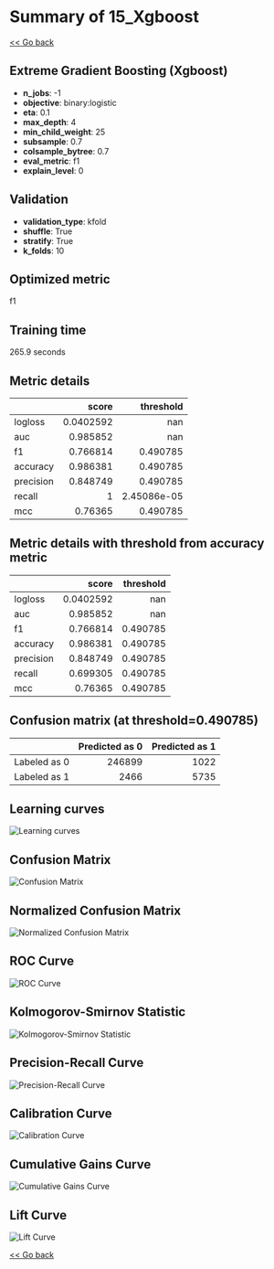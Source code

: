 # Summary of 15_Xgboost

[<< Go back](../README.md)


## Extreme Gradient Boosting (Xgboost)
- **n_jobs**: -1
- **objective**: binary:logistic
- **eta**: 0.1
- **max_depth**: 4
- **min_child_weight**: 25
- **subsample**: 0.7
- **colsample_bytree**: 0.7
- **eval_metric**: f1
- **explain_level**: 0

## Validation
 - **validation_type**: kfold
 - **shuffle**: True
 - **stratify**: True
 - **k_folds**: 10

## Optimized metric
f1

## Training time

265.9 seconds

## Metric details
|           |     score |     threshold |
|:----------|----------:|--------------:|
| logloss   | 0.0402592 | nan           |
| auc       | 0.985852  | nan           |
| f1        | 0.766814  |   0.490785    |
| accuracy  | 0.986381  |   0.490785    |
| precision | 0.848749  |   0.490785    |
| recall    | 1         |   2.45086e-05 |
| mcc       | 0.76365   |   0.490785    |


## Metric details with threshold from accuracy metric
|           |     score |   threshold |
|:----------|----------:|------------:|
| logloss   | 0.0402592 |  nan        |
| auc       | 0.985852  |  nan        |
| f1        | 0.766814  |    0.490785 |
| accuracy  | 0.986381  |    0.490785 |
| precision | 0.848749  |    0.490785 |
| recall    | 0.699305  |    0.490785 |
| mcc       | 0.76365   |    0.490785 |


## Confusion matrix (at threshold=0.490785)
|              |   Predicted as 0 |   Predicted as 1 |
|:-------------|-----------------:|-----------------:|
| Labeled as 0 |           246899 |             1022 |
| Labeled as 1 |             2466 |             5735 |

## Learning curves
![Learning curves](learning_curves.png)
## Confusion Matrix

![Confusion Matrix](confusion_matrix.png)


## Normalized Confusion Matrix

![Normalized Confusion Matrix](confusion_matrix_normalized.png)


## ROC Curve

![ROC Curve](roc_curve.png)


## Kolmogorov-Smirnov Statistic

![Kolmogorov-Smirnov Statistic](ks_statistic.png)


## Precision-Recall Curve

![Precision-Recall Curve](precision_recall_curve.png)


## Calibration Curve

![Calibration Curve](calibration_curve_curve.png)


## Cumulative Gains Curve

![Cumulative Gains Curve](cumulative_gains_curve.png)


## Lift Curve

![Lift Curve](lift_curve.png)



[<< Go back](../README.md)
